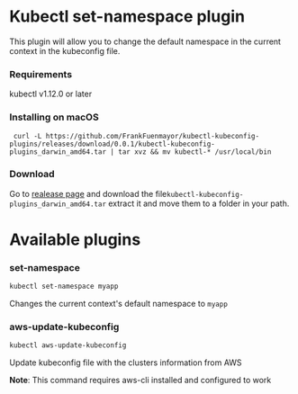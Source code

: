 # Kubectl set-namespace plugin

This plugin will allow you to change the default namespace in the current context in the kubeconfig file.

### Requirements

kubectl v1.12.0 or later

### Installing on macOS

```
 curl -L https://github.com/FrankFuenmayor/kubectl-kubeconfig-plugins/releases/download/0.0.1/kubectl-kubeconfig-plugins_darwin_amd64.tar | tar xvz && mv kubectl-* /usr/local/bin
```

### Download

Go to [realease page](https://github.com/FrankFuenmayor/kubectl-kubeconfig-plugins/releases/latest) and download the 
file`kubectl-kubeconfig-plugins_darwin_amd64.tar` extract it and move them to a folder in your path.  

# Available plugins


### set-namespace

```bash
kubectl set-namespace myapp
```

Changes the current context's default namespace to `myapp`


### aws-update-kubeconfig

```bash
kubectl aws-update-kubeconfig
```

Update kubeconfig file with the clusters information from AWS

**Note**: This command requires aws-cli installed and configured to work








